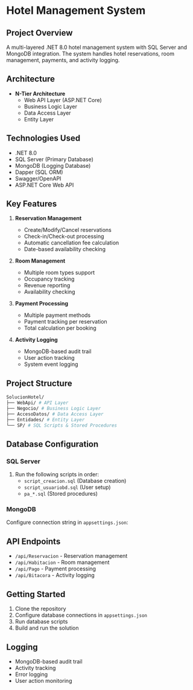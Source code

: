 # Hotel Management System

## Project Overview
A multi-layered .NET 8.0 hotel management system with SQL Server and MongoDB integration. The system handles hotel reservations, room management, payments, and activity logging.

## Architecture
- **N-Tier Architecture**
  - Web API Layer (ASP.NET Core)
  - Business Logic Layer
  - Data Access Layer
  - Entity Layer

## Technologies Used
- .NET 8.0
- SQL Server (Primary Database)
- MongoDB (Logging Database)
- Dapper (SQL ORM)
- Swagger/OpenAPI
- ASP.NET Core Web API

## Key Features
1. **Reservation Management**
   - Create/Modify/Cancel reservations
   - Check-in/Check-out processing
   - Automatic cancellation fee calculation
   - Date-based availability checking

2. **Room Management**
   - Multiple room types support
   - Occupancy tracking
   - Revenue reporting
   - Availability checking

3. **Payment Processing**
   - Multiple payment methods
   - Payment tracking per reservation
   - Total calculation per booking

4. **Activity Logging**
   - MongoDB-based audit trail
   - User action tracking
   - System event logging

## Project Structure
```bash 
SolucionHotel/
├── WebApi/ # API Layer
├── Negocio/ # Business Logic Layer
├── AccesoDatos/ # Data Access Layer
├── Entidades/ # Entity Layer
└── SP/ # SQL Scripts & Stored Procedures
```

## Database Configuration
### SQL Server
1. Run the following scripts in order:
   - `script_creacion.sql` (Database creation)
   - `script_usuariobd.sql` (User setup)
   - `pa_*.sql` (Stored procedures)

### MongoDB
Configure connection string in `appsettings.json`:


## API Endpoints
- `/api/Reservacion` - Reservation management
- `/api/Habitacion` - Room management
- `/api/Pago` - Payment processing
- `/api/Bitacora` - Activity logging

## Getting Started
1. Clone the repository
2. Configure database connections in `appsettings.json`
3. Run database scripts
4. Build and run the solution

## Logging
- MongoDB-based audit trail
- Activity tracking
- Error logging
- User action monitoring
